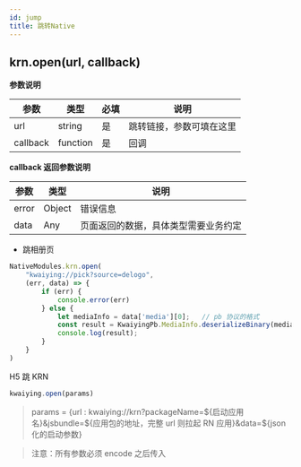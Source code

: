```yaml
---
id: jump
title: 跳转Native
---
```



## krn.open(url, callback)

**参数说明**

| 参数 | 类型 | 必填 | 说明
| ---- | ---- | ---- | ---- |
| url | string | 是 | 跳转链接，参数可填在这里 |
| callback | function | 是 | 回调 |


**callback 返回参数说明**

| 参数 | 类型 | 说明 |
| ---- | ---- | ---- |
| error | Object | 错误信息 |
| data | Any | 页面返回的数据，具体类型需要业务约定 |


+ 跳相册页

```js
NativeModules.krn.open(
	"kwaiying://pick?source=delogo",
	(err, data) => {
		if (err) {
			console.error(err)
		} else {
			let mediaInfo = data['media'][0];	// pb 协议的格式
			const result = KwaiyingPb.MediaInfo.deserializeBinary(mediaInfo).toObject();
			console.log(result);	
		}
	}
)
```

H5 跳 KRN

```js
kwaiying.open(params)
```

> params = {url : kwaiying://krn?packageName=${启动应用名}&jsbundle=${应用包的地址，完整 url 则拉起 RN 应用}&data=${json 化的启动参数}

> 注意：所有参数必须 encode 之后传入
